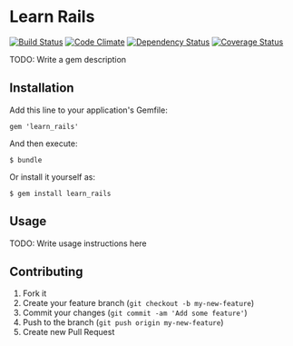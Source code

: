# Learn Rails
[![Build Status](https://secure.travis-ci.org/pjc/learn_rails.png?branch=master)][travis]
[![Code Climate](https://codeclimate.com/github/pjc/learn_rails.png)][codeclimate]
[![Dependency Status](https://gemnasium.com/pjc/learn_rails.png)][gemnasium]
[![Coverage Status](https://coveralls.io/repos/pjc/learn_rails/badge.png?branch=master)][coveralls]

[travis]: https://travis-ci.org/pjc/learn_rails
[codeclimate]: https://codeclimate.com/github/pjc/learn_rails
[gemnasium]: https://gemnasium.com/pjc/learn_rails
[coveralls]: https://coveralls.io/r/pjc/learn_rails

TODO: Write a gem description

## Installation

Add this line to your application's Gemfile:

    gem 'learn_rails'

And then execute:

    $ bundle

Or install it yourself as:

    $ gem install learn_rails

## Usage

TODO: Write usage instructions here

## Contributing

1. Fork it
2. Create your feature branch (`git checkout -b my-new-feature`)
3. Commit your changes (`git commit -am 'Add some feature'`)
4. Push to the branch (`git push origin my-new-feature`)
5. Create new Pull Request
